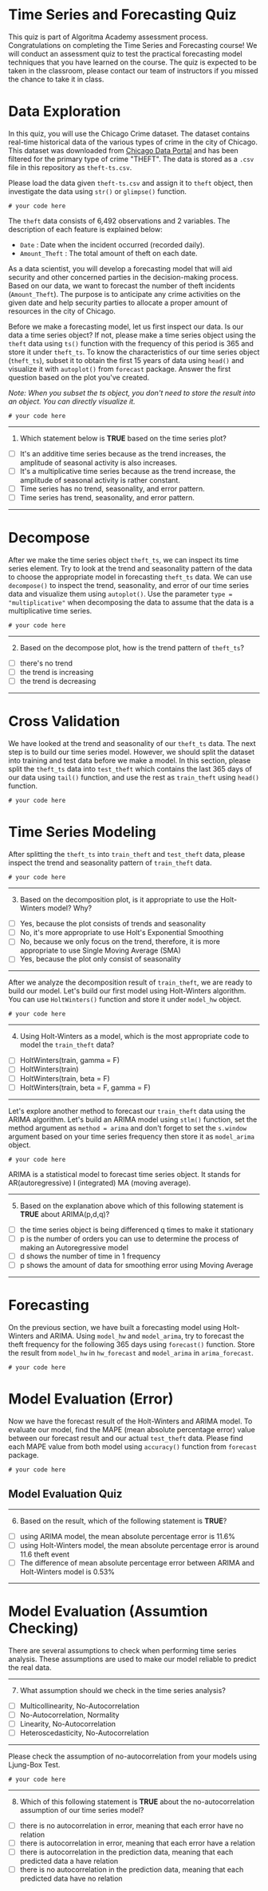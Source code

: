 # Time Series and Forecasting Quiz

This quiz is part of Algoritma Academy assessment process. Congratulations on completing the Time Series and Forecasting course! We will conduct an assessment quiz to test the practical forecasting model techniques that you have learned on the course. The quiz is expected to be taken in the classroom, please contact our team of instructors if you missed the chance to take it in class.

# Data Exploration

In this quiz, you will use the Chicago Crime dataset. The dataset contains real-time historical data of the various types of crime in the city of Chicago. This dataset was downloaded from [Chicago Data Portal](https://data.cityofchicago.org/Public-Safety/Crimes-2001-to-present/ijzp-q8t2) and has been filtered for the primary type of crime "THEFT". The data is stored as a `.csv` file in this repository as `theft-ts.csv`.

Please load the data given `theft-ts.csv` and assign it to `theft` object, then investigate the data using `str()` or `glimpse()` function.

```
# your code here
```

The `theft` data consists of 6,492 observations and  2 variables. The description of each feature is explained below:

* `Date` : Date when the incident occurred (recorded daily).
* `Amount_Theft` : The total amount of theft on each date.

As a data scientist, you will develop a forecasting model that will aid security and other concerned parties in the decision-making process. Based on our data, we want to forecast the number of theft incidents (`Amount_Theft`). The purpose is to anticipate any crime activities on the given date and help security parties to allocate a proper amount of resources in the city of Chicago. 

Before we make a forecasting model, let us first inspect our data. Is our data a time series object? If not, please make a time series object using the `theft` data using `ts()` function with the frequency of this period is 365 and store it under `theft_ts`. To know the characteristics of our time series object (`theft_ts`), subset it to obtain the first 15 years of data using `head()` and visualize it with `autoplot()` from `forecast` package. Answer the first question based on the plot you've created.

*Note: When you subset the ts object, you don't need to store the result into an object. You can directly visualize it.*

```
# your code here
```

___
1. Which statement below is **TRUE** based on the time series plot?
 - [ ] It's an additive time series because as the trend increases, the amplitude of seasonal activity is also increases.
 - [ ] It's a multiplicative time series because as the trend increase, the amplitude of seasonal activity is rather constant.
 - [ ] Time series has no trend, seasonality, and error pattern.
 - [ ] Time series has trend, seasonality, and error pattern.
___

# Decompose

After we make the time series object `theft_ts`, we can inspect its time series element. Try to look at the trend and seasonality pattern of the data to choose the appropriate model in forecasting `theft_ts` data. We can use `decompose()` to inspect the trend, seasonality, and error of our time series data and visualize them using `autoplot()`. Use the parameter `type = "multiplicative"` when decomposing the data to assume that the data is a multiplicative time series.

```
# your code here
```
___
2. Based on the decompose plot, how is the trend pattern of `theft_ts`?
 - [ ] there's no trend
 - [ ] the trend is increasing
 - [ ] the trend is decreasing
___

# Cross Validation

We have looked at the trend and seasonality of our `theft_ts` data. The next step is to build our time series model. However, we should split the dataset into training and test data before we make a model. In this section, please split the `theft_ts` data into `test_theft` which contains the last 365 days of our data using `tail()` function, and use the rest as `train_theft` using `head()` function.

```
# your code here
```

# Time Series Modeling

After splitting the `theft_ts` into `train_theft` and `test_theft` data, please inspect the trend and seasonality pattern of `train_theft` data.

```
# your code here
```

___
3.  Based on the decomposition plot, is it appropriate to use the Holt-Winters model? Why?
 - [ ] Yes, because the plot consists of trends and seasonality
 - [ ] No, it's more appropriate to use Holt's Exponential Smoothing
 - [ ] No, because we only focus on the trend, therefore, it is more appropriate to use Single Moving Average (SMA)
 - [ ] Yes, because the plot only consist of seasonality
___

After we analyze the decomposition result of `train_theft`, we are ready to build our model. Let's build our first model using Holt-Winters algorithm. You can use `HoltWinters()` function and store it under `model_hw` object.

```
# your code here
```

___
4. Using Holt-Winters as a model, which is the most appropriate code to model the `train_theft` data?
 - [ ] HoltWinters(train, gamma = F)
 - [ ] HoltWinters(train)
 - [ ] HoltWinters(train, beta = F)
 - [ ] HoltWinters(train, beta = F, gamma = F)
___

Let's explore another method to forecast our `train_theft` data using the ARIMA algorithm. Let's build an ARIMA model using `stlm()` function, set the method argument as `method = arima` and don't forget to set the `s.window` argument based on your time series frequency then store it as `model_arima` object.

```
# your code here
```

ARIMA is a statistical model to forecast time series object. It stands for AR(autoregressive) I (integrated) MA (moving average).

___
5. Based on the explanation above which of this following statement is **TRUE** about ARIMA(p,d,q)?
 - [ ] the time series object is being differenced q times to make it stationary
 - [ ] p is the number of orders you can use to determine the process of making an Autoregressive model
 - [ ] d shows the number of time in 1 frequency
 - [ ] p shows the amount of data for smoothing error using Moving Average
___

# Forecasting

On the previous section, we have built a forecasting model using Holt-Winters and ARIMA. Using `model_hw` and `model_arima`, try to forecast the theft frequency for the following 365 days using `forecast()` function. Store the result from `model_hw` in `hw_forecast` and `model_arima` in `arima_forecast`.

```
# your code here
```

# Model Evaluation (Error)

Now we have the forecast result of the Holt-Winters and ARIMA model. To evaluate our model, find the MAPE (mean absolute percentage error) value between our forecast result and our actual `test_theft` data. Please find each MAPE value from both model using `accuracy()` function from `forecast` package.

```
# your code here
```

## Model Evaluation Quiz

___
6. Based on the result, which of the following statement is **TRUE**?
 - [ ] using ARIMA model, the mean absolute percentage error is 11.6%
 - [ ] using Holt-Winters model, the mean absolute percentage error is around 11.6 theft event
 - [ ] The difference of mean absolute percentage error between ARIMA and Holt-Winters model is 0.53%
___

# Model Evaluation (Assumtion Checking)

There are several assumptions to check when performing time series analysis. These assumptions are used to make our model reliable to predict the real data.

___
7. What assumption should we check in the time series analysis?
 - [ ] Multicollinearity, No-Autocorrelation
 - [ ] No-Autocorrelation, Normality
 - [ ] Linearity, No-Autocorrelation
 - [ ] Heteroscedasticity, No-Autocorrelation
___

Please check the assumption of no-autocorrelation from your models using Ljung-Box Test.

```
# your code here
```

___
8. Which of this following statement is **TRUE** about the no-autocorrelation assumption of our time series model?
 - [ ] there is no autocorrelation in error, meaning that each error have no relation
 - [ ] there is autocorrelation in error, meaning that each error have a relation
 - [ ] there is autocorrelation in the prediction data, meaning that each predicted data a have relation
 - [ ] there is no autocorrelation in the prediction data, meaning that each predicted data have no relation
